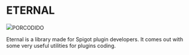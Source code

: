 # ETERNAL

[![](https://jitpack.io/v/flayart/Eternal.svg)](https://jitpack.io/#flayart/Eternal)PORCODIDO

Eternal is a library made for Spigot plugin developers. It comes out with some very useful utilities for plugins coding.

